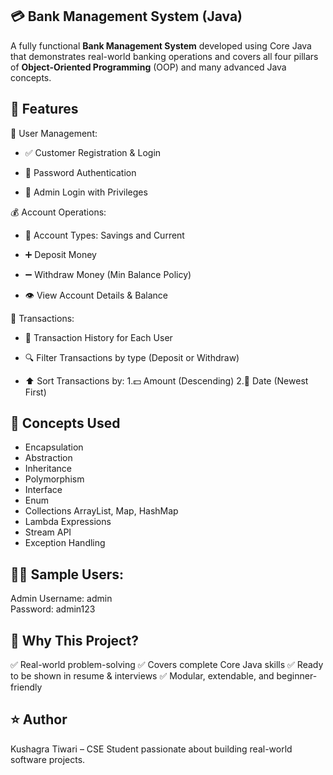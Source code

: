 ## 💳 Bank Management System (Java)

A fully functional **Bank Management System** developed using Core Java that demonstrates real-world banking operations and covers all four pillars of **Object-Oriented Programming** (OOP) and many advanced Java concepts.

## 🚀 Features

👤 User Management:

- ✅ Customer Registration & Login

- 🔐 Password Authentication

- 🧾 Admin Login with Privileges

💰 Account Operations:

- 🏦 Account Types: Savings and Current

- ➕ Deposit Money

- ➖ Withdraw Money (Min Balance Policy)

- 👁️ View Account Details & Balance

🔄 Transactions:

- 📜 Transaction History for Each User

- 🔍 Filter Transactions by type (Deposit or Withdraw)

- ⬆️ Sort Transactions by: 1.💵 Amount (Descending)
                           2.📆 Date (Newest First)

## 🧠 Concepts Used

- Encapsulation
- Abstraction	
- Inheritance	
- Polymorphism	
- Interface	
- Enum	
- Collections	ArrayList, Map, HashMap 
- Lambda Expressions	
- Stream API	
- Exception Handling

## 👨‍💻 Sample Users:

Admin
Username: admin
<br>
Password: admin123

## 📌 Why This Project?

✅ Real-world problem-solving
✅ Covers complete Core Java skills
✅ Ready to be shown in resume & interviews
✅ Modular, extendable, and beginner-friendly

## ⭐ Author
Kushagra Tiwari – CSE Student passionate about building real-world software projects.
